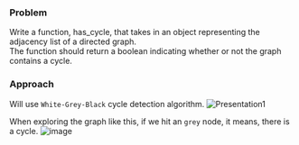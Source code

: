 ### Problem
Write a function, has_cycle, that takes in an object representing the adjacency list of a directed graph.</br>
The function should return a boolean indicating whether or not the graph contains a cycle.</br>
### Approach
Will use `White-Grey-Black` cycle detection algorithm.
![Presentation1](https://github.com/user-attachments/assets/e1755637-3d7d-44be-a395-a574e825560b)

When exploring the graph like this, if we hit an `grey` node, it means, there is a cycle.
![image](https://github.com/user-attachments/assets/44d662bf-d9ba-4787-956b-0caf37b36e06)

